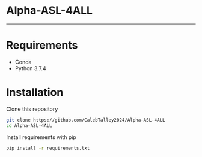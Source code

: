 # Alpha-ASL-4ALL
---
# Requirements
- Conda
- Python 3.7.4
# Installation
Clone this repository

```sh
git clone https://github.com/CalebTalley2024/Alpha-ASL-4ALL
cd Alpha-ASL-4ALL 
```

Install requirements with pip

```sh
pip install -r requirements.txt
```